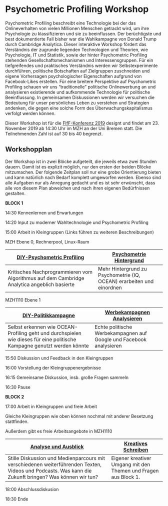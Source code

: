 # Psychometric Profiling Workshop

Psychometric Profiling beschreibt eine Technologie bei der das Onlineverhalten von vielen Millionen Menschen getrackt wird, um ihre Psychologie zu klassifizieren und sie zu beeinflussen. Der berüchtigste und best dokumentierte Fall bisher war die Wahlkampagne von Donald Trump durch Cambridge Analytica. Dieser interaktive Workshop fördert das Verständnis der zugrunde liegenden Technologien und Theorien, wie Psychologie, IT und Statistik, sowie der hinter Psychometric Profiling stehenden Gesellschaftsmechanismen und Interessensgruppen. Für ein tiefgreifendes und praktisches Verständnis werden wir Selbstexperimente durchführen, politische Botschaften auf Zielgruppen zuschneiden und eigene Vorhersagen psychologischer Eigenschaften aufgrund von Facebook-Likes erstellen. Für eine breitere Perspektive auf Psychometric Profiling schauen wir uns “traditionelle” politische Onlinewerbung an und analysieren existierende und aufkommende Technologie für politische Beeinflussung. In gemeinsamen Diskussionen werden wir versuchen die Bedeutung für unser persönliches Leben zu verstehen und Strategien andenken, die gegen eine solche Form des Überwachungskapitalismus verfolgt werden können.

Dieser Workshop ist für die [FIfF-Konferenz 2019](https://2019.fiffkon.de) designt und findet am 23. November 2019 ab 14:30 Uhr im MZH an der Uni Bremen statt.
Die Teilnehmenden Zahl ist auf 30 bis 40 begrenzt.

## Workshopplan

Der Workshop ist in zwei Blöcke aufgeteilt, die jeweils etwa zwei Stunden dauern.
Damit ist es explizit möglich, nur den ersten der beiden Blöcke mitzumachen.
Der folgende Zeitplan soll nur eine grobe Orientierung bieten und kann natürlich nach Bedarf komplett umgeworfen werden.
Ebenso sind alle Aufgaben nur als Anregung gedacht und es ist sehr erwünscht, dass alle von diesem Plan abweichen und nach ihren eigenen Bedürfnissen gestalten.

**BLOCK 1**

14:30 Kennenlernen und Erwartungen

14:20 Input zu moderner Wahltechnologie und Psychometric Profiling

15:00 Arbeit in Kleingruppen (Links führen zu weiteren Beschreibungen)

MZH Ebene 0, Rechnerpool, Linux-Raum

| [DIY-Psychometric Profiling](psychometric_profiling.ipynb) | [Psychometrie Hintergrund](Psychometrie.pdf) |
|----------------------------|--------------------------|
| Kritisches Nachprogrammieren vom Algorithmus auf dem Cambridge Analytica angeblich basierte | Mehr Hintergrund zu Psychometrie (IQ, OCEAN) erarbeiten und einordnen |

MZH1110 Ebene 1

| [DIY-Politikkampagne](DIY-Politikkampagne.pdf) | [Werbekampagnen Analysieren](Werbekampagnen.pdf) |
|---------------------|----------------|
| Selbst erkennen wie OCEAN-Profiling geht und durchspielen wie dieses für eine politische Kampagne genutzt werden könnte | Echte politische Werbekampagnen auf Google und Facebook analysieren |

15:50 Diskussion und Feedback in den Kleingruppen

16:00 Vorstellung der Kleingruppenergebnisse

16:15 Gemeinsame Diskussion, insb. große Fragen sammeln

16:30 Pause

**BLOCK 2**

17:00 Arbeit in Kleingruppen und freie Arbeit

Gleiche Kleingruppen wie oben können nochmal mit anderer Besetzung stattfinden.

Außerdem gibt es freie Arbeitsangebote in MZH1110

| [Analyse und Ausblick](Analyse.pdf) | [Kreatives Schreiben](Kreatives_Schreiben.pdf) |
|------------------|--------------|
| Stille Diskussion und Medienparcours mit verschiedenen weiterführenden Texten, Videos und Podcasts. Was kann die Zukunft bringen? Was können wir tun?  | Eigener kreativer Umgang mit den Themen und Fragen aus Block 1. |

18:00 Abschlussdiskusion

18:30 Ende
